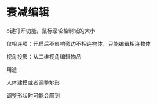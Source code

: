 # 衰减编辑
<p id="n7v6g4jrVf8hGeo7sRpiXi">

o键打开功能，鼠标滚轮控制域的大小

</p>


<p id="xdHBGiZwULDSRP8m3mwKCX">

仅相连项：开启后不影响旁边不相连物体，只能编辑相连物体

</p>


<p id="b7cJy9hHoyvbL7Go8L2z5w">

视角投影：从二维视角编辑物品

</p>


<p id="wYxW4s7Njv72wVfBCyHNVZ">

用途：

</p>


<p id="kX3w9MQY5DD3W5SALyhAbX">

人体建模或者调整地形

</p>


<p id="kh1qCnSqKDjxWYZv4gDDVD">

调整形状时可能会用到

</p>


